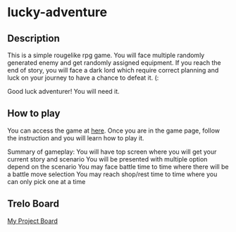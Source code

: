 # lucky-adventure

## Description
This is a simple rougelike rpg game.
You will face multiple randomly generated enemy and get randomly assigned equipment.
If you reach the end of story, you will face a dark lord which require correct planning and luck on your journey to have a chance to defeat it. (:

Good luck adventurer! You will need it.

## How to play
You can access the game at [here](http://fl-lucky-adventure.surge.sh/).
Once you are in the game page, follow the instruction and you will learn how to play it.

Summary of gameplay:
You will have top screen where you will get your current story and scenario
You will be presented with multiple option depend on the scenario
You may face battle time to time where there will be a battle move selection
You may reach shop/rest time to time where you can only pick one at a time

## Trelo Board
[My Project Board](https://trello.com/b/dxFBUWY9/lucky-adventure)